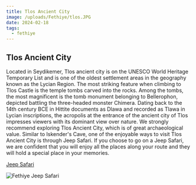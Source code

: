 ```yaml
---
title: Tlos Ancient City
image: /uploads/Fethiye/tlos.JPG
date: 2024-02-18
tags:
  - fethiye
---
```

## Tlos Ancient City

Located in Seydikemer, Tlos ancient city is on the UNESCO World Heritage Temporary List and is one of the oldest settlement areas in the geography known as the Lycian Region. The most striking feature when climbing to Tlos Castle is the temple tombs carved into the rocks. Among the tombs, the most magnificent is the tomb monument belonging to Bellerophon, depicted battling the three-headed monster Chimera. Dating back to the 14th century BCE in Hittite documents as Dlawa and recorded as Tlawa in Lycian inscriptions, the acropolis at the entrance of the ancient city of Tlos impresses viewers with its dominant view over nature. We strongly recommend exploring Tlos Ancient City, which is of great archaeological value. Similar to Iskender's Cave, one of the enjoyable ways to visit Tlos Ancient City is through Jeep Safari. If you choose to go on a Jeep Safari, we are confident that you will enjoy all the places along your route and they will hold a special place in your memories.

[Jeep Safari](/en/jeep-safari/)

![Fethiye Jeep Safari](/uploads/Fethiye/tlosjeep.JPG)
